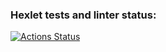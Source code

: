 ### Hexlet tests and linter status:
[![Actions Status](https://github.com/WseWild/frontend-project-44/workflows/hexlet-check/badge.svg)](https://github.com/WseWild/frontend-project-44/actions)